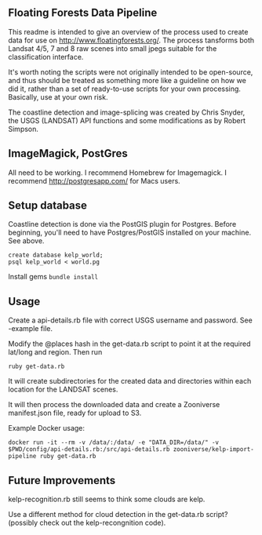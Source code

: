 Floating Forests Data Pipeline
---

This readme is intended to give an overview of the process used to create data for use on http://www.floatingforests.org/. The process tansforms both Landsat 4/5, 7 and 8 raw scenes into small jpegs suitable for the classification interface.

It's worth noting the scripts were not originally intended to be open-source, and thus should be treated as something more like a guideline on how we did it, rather than a set of ready-to-use scripts for your own processing. Basically, use at your own risk.

The coastline detection and image-splicing was created by Chris Snyder, the USGS (LANDSAT) API functions and some modifications as by Robert Simpson.

ImageMagick, PostGres 
---

All need to be working. I recommend Homebrew for Imagemagick. I recommend http://postgresapp.com/ for Macs users.

Setup database
---

Coastline detection is done via the PostGIS plugin for Postgres. Before beginning, you'll need to have Postgres/PostGIS installed on your machine. See above.

`create database kelp_world;`   
`psql kelp_world < world.pg`

Install gems
`bundle install`

Usage
---

Create a api-details.rb file with correct USGS username and password. See -example file.

Modify the @places hash in the get-data.rb script to point it at the required lat/long and region. Then run

`ruby get-data.rb`

It will create subdirectories for the created data and directories within each location for the LANDSAT scenes.

It will then process the downloaded data and create a Zooniverse manifest.json file, ready for upload to S3.

Example Docker usage:

```
docker run -it --rm -v /data/:/data/ -e "DATA_DIR=/data/" -v $PWD/config/api-details.rb:/src/api-details.rb zooniverse/kelp-import-pipeline ruby get-data.rb
```

Future Improvements
---

kelp-recognition.rb still seems to think some clouds are kelp.

Use a different method for cloud detection in the get-data.rb script? (possibly check out the kelp-recongnition code).

